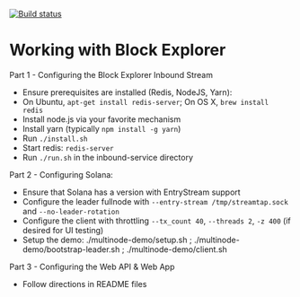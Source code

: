[![Build status][travis-image]][travis-url]

[travis-image]: https://api.travis-ci.org/solana-labs/blockexplorer.svg?branch=master
[travis-url]: https://travis-ci.org/solana-labs/blockexplorer

# Working with Block Explorer

Part 1 - Configuring the Block Explorer Inbound Stream

* Ensure prerequisites are installed (Redis, NodeJS, Yarn):
* On Ubuntu, ```apt-get install redis-server```; On OS X, ```brew install redis```
* Install node.js via your favorite mechanism
* Install yarn (typically ```npm install -g yarn```)
* Run `./install.sh`
* Start redis: `redis-server`
* Run `./run.sh` in the inbound-service directory

Part 2 - Configuring Solana:

* Ensure that Solana has a version with EntryStream support
* Configure the leader fullnode with ```--entry-stream /tmp/streamtap.sock``` and ```--no-leader-rotation```
* Configure the client with throttling ```--tx_count 40```, ```--threads 2```, ```-z 400``` (if desired for UI testing)
* Setup the demo: ./multinode-demo/setup.sh ; ./multinode-demo/bootstrap-leader.sh ; ./multinode-demo/client.sh

Part 3 - Configuring the Web API & Web App

* Follow directions in README files
